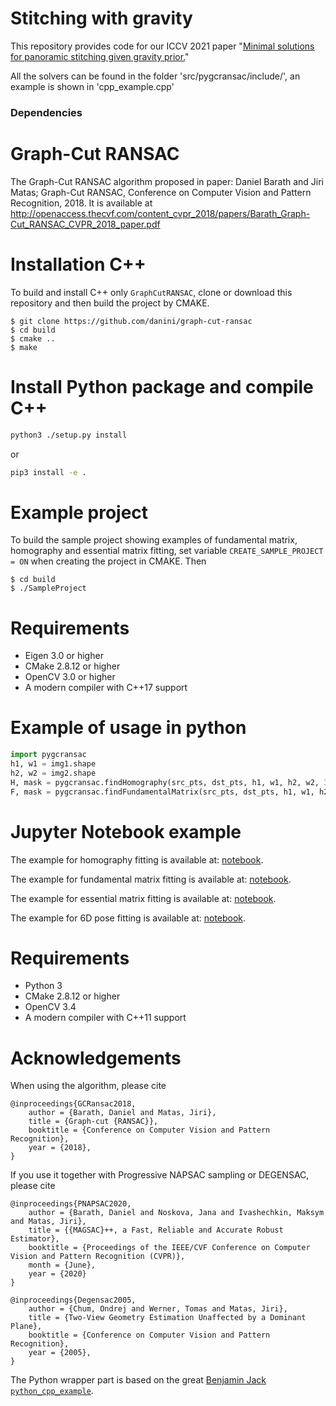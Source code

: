 # Stitching with gravity

This repository provides code for our ICCV 2021 paper "[Minimal solutions for panoramic stitching given gravity prior.](https://openaccess.thecvf.com/content/ICCV2021/papers/Ding_Minimal_Solutions_for_Panoramic_Stitching_Given_Gravity_Prior_ICCV_2021_paper.pdf)"  

All the solvers can be found in the folder 'src/pygcransac/include/', an example is shown in 'cpp_example.cpp'


### Dependencies ###
# Graph-Cut RANSAC

The Graph-Cut RANSAC algorithm proposed in paper: Daniel Barath and Jiri Matas; Graph-Cut RANSAC, Conference on Computer Vision and Pattern Recognition, 2018. 
It is available at http://openaccess.thecvf.com/content_cvpr_2018/papers/Barath_Graph-Cut_RANSAC_CVPR_2018_paper.pdf

# Installation C++

To build and install C++ only `GraphCutRANSAC`, clone or download this repository and then build the project by CMAKE. 
```shell
$ git clone https://github.com/danini/graph-cut-ransac
$ cd build
$ cmake ..
$ make
```

# Install Python package and compile C++

```bash
python3 ./setup.py install
```

or

```bash
pip3 install -e .
```


# Example project

To build the sample project showing examples of fundamental matrix, homography and essential matrix fitting, set variable `CREATE_SAMPLE_PROJECT = ON` when creating the project in CMAKE. 
Then 
```shell
$ cd build
$ ./SampleProject
```

# Requirements

- Eigen 3.0 or higher
- CMake 2.8.12 or higher
- OpenCV 3.0 or higher
- A modern compiler with C++17 support


# Example of usage in python

```python
import pygcransac
h1, w1 = img1.shape
h2, w2 = img2.shape
H, mask = pygcransac.findHomography(src_pts, dst_pts, h1, w1, h2, w2, 3.0)
F, mask = pygcransac.findFundamentalMatrix(src_pts, dst_pts, h1, w1, h2, w2, 3.0)

```

# Jupyter Notebook example

The example for homography fitting is available at: [notebook](examples/example_homography.ipynb).

The example for fundamental matrix fitting is available at: [notebook](examples/example_fundamental_matrix.ipynb).

The example for essential matrix fitting is available at: [notebook](examples/example_essential_matrix.ipynb).
 
The example for 6D pose fitting is available at: [notebook](examples/example_absolute_pose.ipynb).

# Requirements

- Python 3
- CMake 2.8.12 or higher
- OpenCV 3.4
- A modern compiler with C++11 support

# Acknowledgements

When using the algorithm, please cite

```
@inproceedings{GCRansac2018,
	author = {Barath, Daniel and Matas, Jiri},
	title = {Graph-cut {RANSAC}},
	booktitle = {Conference on Computer Vision and Pattern Recognition},
	year = {2018},
}

```

If you use it together with Progressive NAPSAC sampling or DEGENSAC, please cite 

```
@inproceedings{PNAPSAC2020,
	author = {Barath, Daniel and Noskova, Jana and Ivashechkin, Maksym and Matas, Jiri},
	title = {{MAGSAC}++, a Fast, Reliable and Accurate Robust Estimator},
	booktitle = {Proceedings of the IEEE/CVF Conference on Computer Vision and Pattern Recognition (CVPR)},
	month = {June},
	year = {2020}
}

@inproceedings{Degensac2005,
	author = {Chum, Ondrej and Werner, Tomas and Matas, Jiri},
	title = {Two-View Geometry Estimation Unaffected by a Dominant Plane},
	booktitle = {Conference on Computer Vision and Pattern Recognition},
	year = {2005},
}

```

The Python wrapper part is based on the great [Benjamin Jack `python_cpp_example`](https://github.com/benjaminjack/python_cpp_example).
